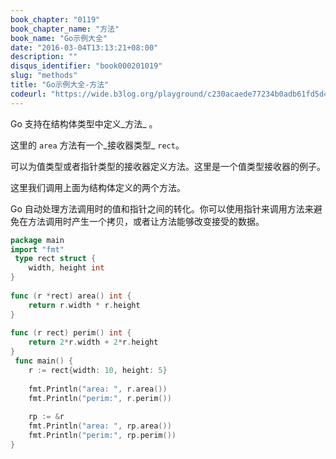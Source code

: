 ```yaml
---
book_chapter: "0119"
book_chapter_name: "方法"
book_name: "Go示例大全"
date: "2016-03-04T13:13:21+08:00"
description: ""
disqus_identifier: "book000201019"
slug: "methods"
title: "Go示例大全-方法"
codeurl: "https://wide.b3log.org/playground/c230acaede77234b0adb61fd5d4af1ba.go"
---
```

 
Go 支持在结构体类型中定义_方法_ 。







这里的 `area` 方法有一个_接收器类型_ `rect`。

可以为值类型或者指针类型的接收器定义方法。这里是一个值类型接收器的例子。



这里我们调用上面为结构体定义的两个方法。

Go 自动处理方法调用时的值和指针之间的转化。你可以使用指针来调用方法来避免在方法调用时产生一个拷贝，或者让方法能够改变接受的数据。
 

```go
package main  
import "fmt"  
 type rect struct {
    width, height int
}  
 
func (r *rect) area() int {
    return r.width * r.height
}  
 
func (r rect) perim() int {
    return 2*r.width + 2*r.height
}  
 func main() {
    r := rect{width: 10, height: 5}  
 
    fmt.Println("area: ", r.area())
    fmt.Println("perim:", r.perim())  
 
    rp := &r
    fmt.Println("area: ", rp.area())
    fmt.Println("perim:", rp.perim())
}  
```
